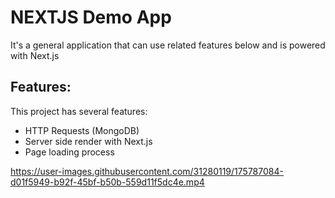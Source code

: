 # NEXTJS Demo App

It's a general application that can use related features below and is powered with Next.js

## Features:

This project has several features:

- HTTP Requests (MongoDB)
- Server side render with Next.js
- Page loading process


https://user-images.githubusercontent.com/31280119/175787084-d01f5949-b92f-45bf-b50b-559d11f5dc4e.mp4

